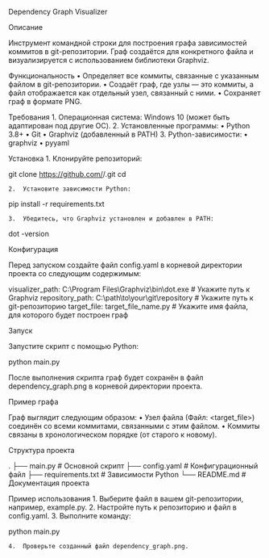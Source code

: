 Dependency Graph Visualizer

Описание

Инструмент командной строки для построения графа зависимостей коммитов в git-репозитории. Граф создаётся для конкретного файла и визуализируется с использованием библиотеки Graphviz.

Функциональность
	•	Определяет все коммиты, связанные с указанным файлом в git-репозитории.
	•	Создаёт граф, где узлы — это коммиты, а файл отображается как отдельный узел, связанный с ними.
	•	Сохраняет граф в формате PNG.

Требования
	1.	Операционная система: Windows 10 (может быть адаптирован под другие ОС).
	2.	Установленные программы:
	•	Python 3.8+
	•	Git
	•	Graphviz (добавленный в PATH)
	3.	Python-зависимости:
	•	graphviz
	•	pyyaml

Установка
	1.	Клонируйте репозиторий:

git clone https://github.com/<your-username>/<repository-name>.git
cd <repository-name>


	2.	Установите зависимости Python:

pip install -r requirements.txt


	3.	Убедитесь, что Graphviz установлен и добавлен в PATH:

dot -version

Конфигурация

Перед запуском создайте файл config.yaml в корневой директории проекта со следующим содержимым:

visualizer_path: C:\Program Files\Graphviz\bin\dot.exe  # Укажите путь к Graphviz
repository_path: C:\path\to\your\git\repository         # Укажите путь к git-репозиторию
target_file: target_file_name.py                       # Укажите имя файла, для которого будет построен граф

Запуск

Запустите скрипт с помощью Python:

python main.py

После выполнения скрипта граф будет сохранён в файл dependency_graph.png в корневой директории проекта.

Пример графа

Граф выглядит следующим образом:
	•	Узел файла (Файл: <target_file>) соединён со всеми коммитами, связанными с этим файлом.
	•	Коммиты связаны в хронологическом порядке (от старого к новому).

Структура проекта

.
├── main.py              # Основной скрипт
├── config.yaml          # Конфигурационный файл
├── requirements.txt     # Зависимости Python
└── README.md            # Документация проекта

Пример использования
	1.	Выберите файл в вашем git-репозитории, например, example.py.
	2.	Настройте путь к репозиторию и файл в config.yaml.
	3.	Выполните команду:

python main.py


	4.	Проверьте созданный файл dependency_graph.png.
